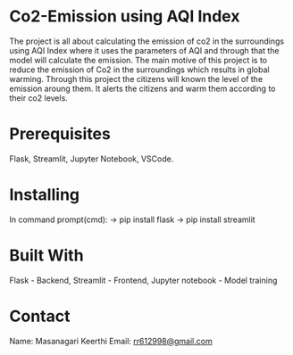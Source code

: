 # Co2-Emission using AQI Index
The project is all about calculating the emission of co2 in the surroundings using AQI Index where it uses the parameters of AQI and through that the model will calculate the emission. The main motive of this project is to reduce the emission of Co2 in the surroundings which results in global warming. Through this project the citizens will known the level of the emission aroung them. It alerts the citizens and warm them according to their co2 levels.

# Prerequisites
Flask,
Streamlit,
Jupyter Notebook,
VSCode.

# Installing
In command prompt(cmd):
-> pip install flask
-> pip install streamlit

# Built With
Flask - Backend,
Streamlit - Frontend,
Jupyter notebook - Model training

# Contact
Name: Masanagari Keerthi
Email: rr612998@gmail.com
